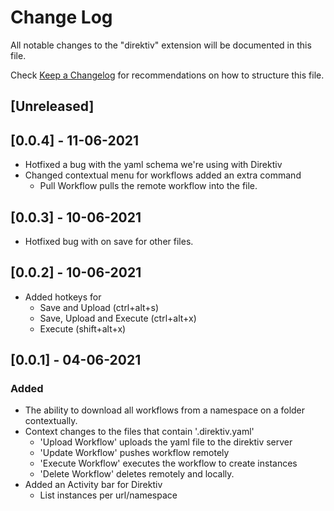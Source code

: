 # Change Log

All notable changes to the "direktiv" extension will be documented in this file.

Check [Keep a Changelog](http://keepachangelog.com/) for recommendations on how to structure this file.

## [Unreleased]

## [0.0.4] - 11-06-2021
- Hotfixed a bug with the yaml schema we're using with Direktiv
- Changed contextual menu for workflows added an extra command
  - Pull Workflow pulls the remote workflow into the file.
## [0.0.3] - 10-06-2021
- Hotfixed bug with on save for other files.
## [0.0.2] - 10-06-2021
- Added hotkeys for 
  - Save and Upload (ctrl+alt+s) 
  - Save, Upload and Execute (ctrl+alt+x)
  - Execute (shift+alt+x)
## [0.0.1] - 04-06-2021
### Added
- The ability to download all workflows from a namespace on a folder contextually.
- Context changes to the files that contain '.direktiv.yaml'
  - 'Upload Workflow' uploads the yaml file to the direktiv server
  - 'Update Workflow' pushes workflow remotely 
  - 'Execute Workflow' executes the workflow to create instances
  - 'Delete Workflow' deletes remotely and locally.
- Added an Activity bar for Direktiv
  - List instances per url/namespace
